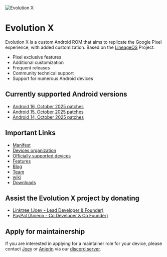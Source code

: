 ![Evolution X](https://github.com/Evolution-X/manifest/raw/vic/Banner.png)

# Evolution X

Evolution X is a custom Android ROM that aims to replicate the Google Pixel experience, with added customization. Based on the [LineageOS](https://github.com/LineageOS/) Project.

- Pixel exclusive features
- Additional customization
- Frequent releases
- Community technical support
- Support for numerous Android devices

## Currently supported Android versions
- [Android 16, October 2025 patches](https://github.com/Evolution-X/manifest/commits/bka)
- [Android 15, October 2025 patches](https://github.com/Evolution-X/manifest/commits/vic)
- [Android 14, October 2025 patches](https://github.com/Evolution-X/manifest/commits/udc)

## Important Links
- [Manifest](https://github.com/Evolution-X/manifest)
- [Devices organization](https://github.com/Evolution-X-Devices)
- [Officially supported devices](https://evolution-x.org/devices)
- [Features](https://evolution-x.org/features)
- [Blog](https://evolution-x.org/blog)
- [Team](https://evolution-x.org/team)
- [wiki](https://wiki.evolution-x.org)
- [Downloads](https://cdn.evolution-x.org)

## Assist the Evolution X project by donating
- [Linktree (Joey - Lead Developer & Founder)](https://linktr.ee/joeyhuab)
- [PayPal (Anierin - Co Developer & Co Founder)](https://PayPal.me/AnierinB)

## Apply for maintainership

If you are interested in applying for a maintainer role for your device, please contact [Joey](https://github.com/joeyhuab) or [Anierin](https://github.com/AnierinBliss) via our [discord server](https://discord.gg/Evolution-X).
